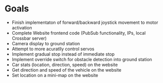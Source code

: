 # Goals
 * Finish implementaton of forward/backward joystick movement to motor activation
 * Complete Website frontend code (PubSub functionality, IPs, local Crossbar server)
 * Camera display to ground station
 * Attempt to more acuratlly control servos
 * Implement gradual stop instead of immediate stop
 * Implement override switch for obstacle detection into ground station
 * Car stats (location, direction, speed) on the website
 * Get direction and speed of the vehicle on the website
 * Set location on a mini-map on the website